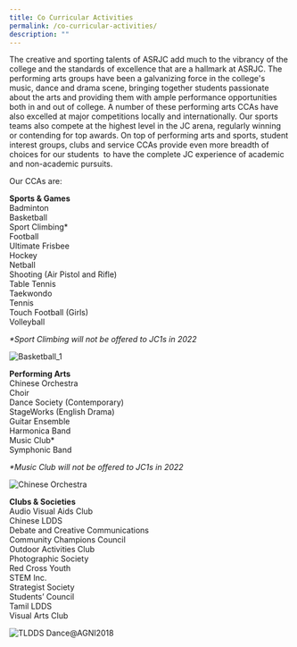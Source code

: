 ```yaml
---
title: Co Curricular Activities
permalink: /co-curricular-activities/
description: ""
---
```

The creative and sporting talents of ASRJC add much to the vibrancy of the college and the standards of excellence that are a hallmark at ASRJC. The performing arts groups have been a galvanizing force in the college's music, dance and drama scene, bringing together students passionate about the arts and providing them with ample performance opportunities both in and out of college. A number of these performing arts CCAs have also excelled at major competitions locally and internationally. Our sports teams also compete at the highest level in the JC arena, regularly winning or contending for top awards. On top of performing arts and sports, student interest groups, clubs and service CCAs provide even more breadth of choices for our students  to have the complete JC experience of academic and non-academic pursuits.

Our CCAs are:

**Sports & Games**  
Badminton  
Basketball  
Sport Climbing\*  
Football  
Ultimate Frisbee  
Hockey  
Netball  
Shooting (Air Pistol and Rifle)  
Table Tennis  
Taekwondo  
Tennis  
Touch Football (Girls)  
Volleyball

_\*Sport Climbing will not be offered to JC1s in 2022_

![Basketball_1](https://asrjc.moe.edu.sg/wp-content/uploads/2018/09/Basketball_1-1024x683.jpg "Basketball_1")



**Performing Arts**  
Chinese Orchestra  
Choir  
Dance Society (Contemporary)  
StageWorks (English Drama)  
Guitar Ensemble  
Harmonica Band  
Music Club\*  
Symphonic Band

_\*Music Club will not be offered to JC1s in 2022_

![Chinese Orchestra](https://asrjc.moe.edu.sg/wp-content/uploads/2018/09/Chinese-Orchestra-1024x683.jpg "Chinese Orchestra")

**Clubs & Societies**  
Audio Visual Aids Club  
Chinese LDDS  
Debate and Creative Communications  
Community Champions Council  
Outdoor Activities Club  
Photographic Society  
Red Cross Youth  
STEM Inc.  
Strategist Society  
Students’ Council  
Tamil LDDS  
Visual Arts Club

![TLDDS Dance@AGNI2018](https://asrjc.moe.edu.sg/wp-content/uploads/2018/09/TLDDS-Dance@AGNI2018-1024x683.jpg "TLDDS Dance@AGNI2018")